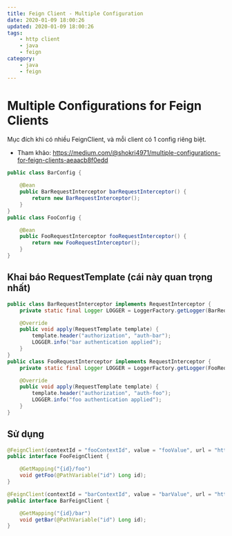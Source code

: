 ```yaml
---
title: Feign Client - Multiple Configuration
date: 2020-01-09 18:00:26
updated: 2020-01-09 18:00:26
tags:
    - http client
    - java
    - feign
category: 
    - java
    - feign
---
```


# Multiple Configurations for Feign Clients

Mục đích khi có nhiều FeignClient, và mỗi client có 1 config riêng biệt.

- Tham khảo: https://medium.com/@shokri4971/multiple-configurations-for-feign-clients-aeaacb8f0edd

```java
public class BarConfig {

    @Bean
    public BarRequestInterceptor barRequestInterceptor() {
        return new BarRequestInterceptor();
    }
}
public class FooConfig {

    @Bean
    public FooRequestInterceptor fooRequestInterceptor() {
        return new FooRequestInterceptor();
    }
}
```

## Khai báo RequestTemplate (cái này quan trọng nhất)

```java
public class BarRequestInterceptor implements RequestInterceptor {
    private static final Logger LOGGER = LoggerFactory.getLogger(BarRequestInterceptor.class);

    @Override
    public void apply(RequestTemplate template) {
        template.header("authorization", "auth-bar");
        LOGGER.info("bar authentication applied");
    }
}
public class FooRequestInterceptor implements RequestInterceptor {
    private static final Logger LOGGER = LoggerFactory.getLogger(FooRequestInterceptor.class);

    @Override
    public void apply(RequestTemplate template) {
        template.header("authorization", "auth-foo");
        LOGGER.info("foo authentication applied");
    }
}
```

## Sử dụng

```java
@FeignClient(contextId = "fooContextId", value = "fooValue", url = "http://foo-server.com/services", configuration = FooConfig.class)
public interface FooFeignClient {

    @GetMapping("{id}/foo")
    void getFoo(@PathVariable("id") Long id);
}
```

```java
@FeignClient(contextId = "barContextId", value = "barValue", url = "http://bar-server.com/services", configuration = BarConfig.class)
public interface BarFeignClient {

    @GetMapping("{id}/bar")
    void getBar(@PathVariable("id") Long id);
}
```
